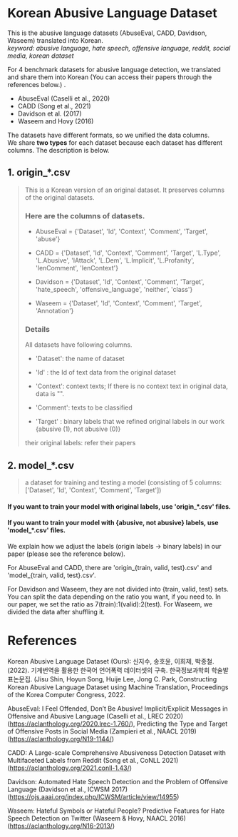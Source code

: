 Korean Abusive Language Dataset
===============================

This is the abusive language datasets (AbuseEval, CADD, Davidson, Waseem) translated into Korean.   
*keyword: abusive language, hate speech, offensive language, reddit, social media, korean dataset*

For 4 benchmark datasets for abusive language detection, we translated and share them into Korean (You can access their papers through the references below.) .    
* AbuseEval (Caselli et al., 2020)   
* CADD (Song et al., 2021)   
* Davidson et al. (2017)   
* Waseem and Hovy (2016)   
 

The datasets have different formats, so we unified the data columns.     
We share **two types** for each dataset because each dataset has different columns. The description is below.    
## 1. origin_*.csv
> This is a Korean version of an original dataset. It preserves columns of the original datasets.
> 
> ### Here are the columns of datasets.
> * AbuseEval = {'Dataset', 'Id', 'Context', 'Comment', 'Target', 'abuse'}
> 
> * CADD = {'Dataset', 'Id', 'Context', 'Comment', 'Target', 'L.Type', 'L.Abusive', 'lAttack', 'L.Dem', 'L.Implicit', 'L.Profanity', 'lenComment', 'lenContext'}
> 
> * Davidson = {'Dataset', 'Id', 'Context', 'Comment', 'Target', 'hate_speech', 'offensive_language', 'neither', 'class'}
> 
> * Waseem = {'Dataset', 'Id', 'Context', 'Comment', 'Target', 'Annotation'}
>
> ### Details
> All datasets have following columns.
> * 'Dataset': the name of dataset
> 
> * 'Id'     : the Id of text data from the original dataset
> 
> * 'Context': context texts; If there is no context text in original data, data is "".
>
> * 'Comment': texts to be classified
>
> * 'Target' : binary labels that we refined original labels in our work {abusive (1), not abusive (0)}
>
> their original labels: refer their papers
>


## 2. model_*.csv
> a dataset for training and testing a model
> (consisting of 5 columns: ['Dataset', 'Id', 'Context', 'Comment', 'Target'])

#### If you want to train your model with original labels, use 'origin_*.csv' files.
#### If you want to train your model with {abusive, not abusive} labels, use 'model_*.csv' files.
We explain how we adjust the labels (origin labels -> binary labels) in our paper (please see the reference below).


For AbuseEval and CADD, there are 'origin_{train, valid, test}.csv' and 'model_{train, valid, test}.csv'.

For Davidson and Waseem, they are not divided into {train, valid, test} sets.
You can split the data depending on the ratio you want, if you need to.
In our paper, we set the ratio as 7(train):1(valid):2(test).
For Waseem, we divided the data after shuffling it. 


References
==========
Korean Abusive Language Dataset (Ours): 신지수, 송호윤, 이희제, 박종철. (2022). 기계번역을 활용한 한국어 언어폭력 데이터셋의 구축. 한국정보과학회 학술발표논문집. (Jisu Shin, Hoyun Song, Huije Lee, Jong C. Park, Constructing Korean Abusive Language Dataset using Machine Translation, Proceedings of the Korea Computer Congress, 2022.

AbuseEval: I Feel Offended, Don’t Be Abusive! Implicit/Explicit Messages in Offensive and Abusive Language (Caselli et al., LREC 2020) (https://aclanthology.org/2020.lrec-1.760/), Predicting the Type and Target of Offensive Posts in Social Media (Zampieri et al., NAACL 2019) (https://aclanthology.org/N19-1144/)

CADD: A Large-scale Comprehensive Abusiveness Detection Dataset with Multifaceted Labels from Reddit (Song et al., CoNLL 2021) (https://aclanthology.org/2021.conll-1.43/)

Davidson: Automated Hate Speech Detection and the Problem of Offensive Language (Davidson et al., ICWSM 2017) (https://ojs.aaai.org/index.php/ICWSM/article/view/14955)

Waseem: Hateful Symbols or Hateful People? Predictive Features for Hate Speech Detection on Twitter (Waseem & Hovy, NAACL 2016) (https://aclanthology.org/N16-2013/)
